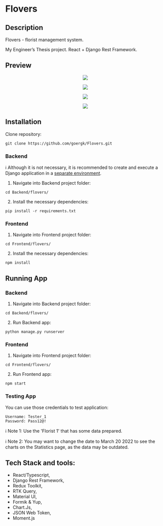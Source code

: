 # Flovers

## Description

Flovers - florist management system.

My Engineer’s Thesis project. React + Django Rest Framework.

## Preview

<p align="center">
  <img src="https://i.postimg.cc/Znz4pRxz/Landing-Page.png">
</p>
<p align="center">
  <img src="https://i.postimg.cc/wx1Dx9MR/Flovers-Resources.png">
</p>
<p align="center">
  <img src="https://i.postimg.cc/B6Yt9PH7/Flovers-Sales.png">
</p>
<p align="center">
  <img src="https://i.postimg.cc/zB07s7dm/Flovers-Stats.png">
</p>

## Installation

Clone repository:
```
git clone https://github.com/goergk/Flovers.git
```

### Backend

:information_source: Although it is not necessary, it is recommended to create and execute a Django application in a [separate environment](https://www.javatpoint.com/django-virtual-environment-setup).

1. Navigate into Backend project folder:
```
cd Backend/flovers/
```
2. Install the necessary dependencies:
```
pip install -r requirements.txt
```

### Frontend

1. Navigate into Frontend project folder:
```
cd Frontend/flovers/
```
2. Install the necessary dependencies:
```
npm install
```

## Running App

### Backend

1. Navigate into Backend project folder:
```
cd Backend/flovers/
```
2. Run Backend app:
```
python manage.py runserver
```

### Frontend

1. Navigate into Frontend project folder:
```
cd Frontend/flovers/
```
2. Run Frontend app:
```
npm start
```

### Testing App

You can use those credentials to test application:
```
Username: Tester_1
Password: Pass12@!
```

:information_source: Note 1: Use the 'Florist 1' that has some data prepared. 

:information_source: Note 2: You may want to change the date to March 20 2022 to see the charts on the Statistics page, as the data may be outdated. 

## Tech Stack and tools:
- React/Typescript,
- Django Rest Framework,
- Redux Toolkit,
- RTK Query,
- Material UI,
- Formik & Yup,
- Chart.Js,
- JSON Web Token,
- Moment.js

